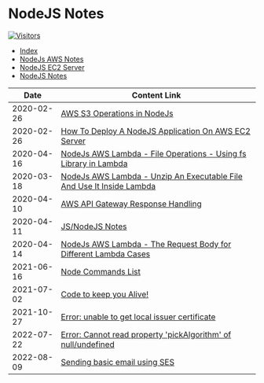 # NodeJS Notes

[![Visitors](https://api.visitorbadge.io/api/visitors?path=aasisodiya.nodejs&labelColor=%23ffa500&countColor=%23263759&labelStyle=upper)](https://visitorbadge.io/status?path=aasisodiya.nodejs)

- [Index](https://aasisodiya.github.io/nodejs/)
- [NodeJs AWS Notes](https://aasisodiya.github.io/nodejs/nodejs-aws/)
- [NodeJS EC2 Server](https://aasisodiya.github.io/nodejs/nodejs-ec2-server/)
- [NodeJS Notes](https://aasisodiya.github.io/nodejs/notes/)

|Date|Content Link|
|-|-|
|2020-02-26|[AWS S3 Operations in NodeJs](https://aasisodiya.github.io/nodejs/nodejs-aws/nodejs-aws-s3/)|
|2020-02-26|[How To Deploy A NodeJS Application On AWS EC2 Server](https://aasisodiya.github.io/nodejs/nodejs-ec2-server/)|
|2020-04-16|[NodeJs AWS Lambda - File Operations - Using fs Library in Lambda](https://aasisodiya.github.io/nodejs/nodejs-aws/nodejs-aws-lambda/nodejs-aws-lambda-fs-operations/)|
|2020-03-18|[NodeJs AWS Lambda - Unzip An Executable File And Use It Inside Lambda](https://aasisodiya.github.io/nodejs/nodejs-aws/nodejs-aws-lambda/nodejs-aws-lambda-unzip-executablefile-operation/)|
|2020-04-10|[AWS API Gateway Response Handling](https://aasisodiya.github.io/nodejs/nodejs-aws/nodejs-aws-apigw/)|
|2020-04-11|[JS/NodeJS Notes](https://aasisodiya.github.io/nodejs/notes/)|
|2020-04-14|[NodeJs AWS Lambda - The Request Body for Different Lambda Cases](https://aasisodiya.github.io/nodejs/nodejs-aws/nodejs-aws-lambda/nodejs-aws-lambda-request-body/)|
|2021-06-16|[Node Commands List](https://aasisodiya.github.io/nodejs/notes/node-commands)|
|2021-07-02|[Code to keep you Alive!](https://aasisodiya.github.io/nodejs/notes/scripts/teams)|
|2021-10-27|[Error: unable to get local issuer certificate](https://aasisodiya.github.io/nodejs/notes/mocha/#error-unable-to-get-local-issuer-certificate)|
|2022-07-22|[Error: Cannot read property 'pickAlgorithm' of null/undefined](https://aasisodiya.github.io/nodejs/notes/mocha/#error-cannot-read-property-pickalgorithm-of-nullundefined)|
|2022-08-09|[Sending basic email using SES](https://aasisodiya.github.io/nodejs/nodejs-aws/nodejs-aws-ses#sending-an-basic-email-with-ses)|

